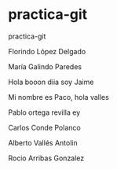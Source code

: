 # practica-git
practica-git

Florindo López Delgado

María Galindo Paredes



Hola booon diia soy Jaime


Mi nombre es Paco, hola valles

Pablo ortega revilla ey

Carlos Conde Polanco

Alberto Vallés Antolin

Rocio Arribas Gonzalez

